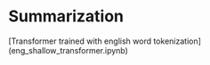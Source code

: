 # Summarization

[Transformer trained with english word tokenization] (eng_shallow_transformer.ipynb)
